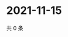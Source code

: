 # 2021-11-15

共 0 条

<!-- BEGIN WEIBO -->
<!-- 最后更新时间 Mon Nov 15 2021 09:56:44 GMT+0800 (China Standard Time) -->

<!-- END WEIBO -->
